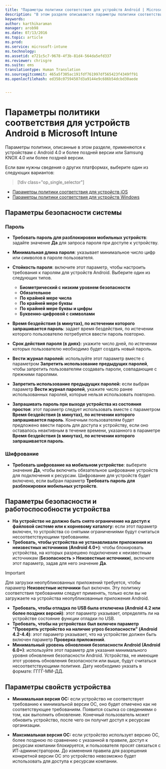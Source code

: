 ```yaml
---
title: "Параметры политики соответствия для устройств Android | Microsoft Intune"
description: "В этом разделе описываются параметры политики соответствия требованиям для устройств Android."
keywords: 
author: karthikaraman
manager: arob98
ms.date: 07/13/2016
ms.topic: article
ms.prod: 
ms.service: microsoft-intune
ms.technology: 
ms.assetid: e721c5c7-9678-4f3b-81d4-564da5efd337
ms.reviewer: chrisgre
ms.suite: ems
translationtype: Human Translation
ms.sourcegitcommit: 465a5f305ac191fdf761997df565423f4349ff91
ms.openlocfilehash: ed358c07594507d3a9144e9c686b54dcbd30aede


---
```



# Параметры политики соответствия для устройств Android в Microsoft Intune

Параметры политики, описанные в этом разделе, применяются к устройствам с Android 4.0 и более поздней версии или Samsung KNOX 4.0 или более поздней версии.

Если вам нужны сведения о других платформах, выберите один из следующих вариантов:
> [!div class="op_single_selector"]
- [Параметры политики соответствия для устройств iOS](ios-compliance-policy-settings-in-microsoft-intune.md)
- [Параметры политики соответствия для устройств Windows](windows-compliance-policy-settings-in-microsoft-intune.md)

## Параметры безопасности системы
### Пароль
- **Требовать пароль для разблокировки мобильных устройств**: задайте значение **Да** для запроса пароля при доступе к устройству.

-  **Минимальная длина пароля**: указывает минимальное число цифр или символов в пароле пользователя.

- **Стойкость пароля**: включите этот параметр, чтобы настроить требования к паролям для устройств Android. Выберите один из следующих типов.
  -   **Биометрический с низким уровнем безопасности**
  - **Обязательное**
  -   **По крайней мере числа**
  -   **По крайней мере буквы**
  -   **По крайней мере буквы и цифры**
  -   **Буквенно-цифровой с символами**

- **Время бездействия (в минутах), по истечении которого запрашивается пароль**: задает время бездействия, по истечении которого пользователю потребуется ввести пароль повторно.

- **Срок действия пароля (в днях):** укажите число дней, по истечении которых пользователю необходимо будет создать новый пароль.

- **Вести журнал паролей:** используйте этот параметр вместе с параметром **Запретить использование предыдущих паролей**, чтобы запретить пользователям создавать пароли, совпадающие с прежними паролями.

- **Запретить использование предыдущих паролей:** если выбран параметр **Вести журнал паролей**, укажите число ранее использованных паролей, которые нельзя использовать повторно.

- **Запрашивать пароль при выходе устройства из состояния простоя**: этот параметр следует использовать вместе с параметром **Время бездействия (в минутах), по истечении которого запрашивается пароль**. Конечным пользователям будет предложено ввести пароль для доступа к устройству, если оно оставалось неактивным в течение времени, указанного в параметре **Время бездействия (в минутах), по истечении которого запрашивается пароль**.

### Шифрование
- **Требовать шифрование на мобильном устройстве**: выберите значение **Да**, чтобы включить обязательное шифрование устройств для подключения к ресурсам. Шифрование для устройств будет включено, если выбран параметр **Требовать пароль для разблокировки мобильных устройств**.

## Параметры безопасности и работоспособности устройства

- **На устройстве не должно быть снято ограничение на доступ к файловой системе или к корневому каталогу:** если этот параметр включен, то устройства со снятыми ограничениями будут считаться несоответствующими требованиям.
- **Требовать, чтобы устройства не устанавливали приложения из неизвестных источников (Android 4.0+)**: чтобы блокировать устройства, на которых разрешено подключение к неизвестным источникам (**Безопасность > Неизвестные источники**), включите этот параметр, задав для него значение **Да**.  
>[!IMPORTANT]
>Для загрузки неопубликованных приложений требуется, чтобы параметр **Неизвестные источники** был включен.  Эту политику соответствия требованиям следует применять, только если вы не загружаете на устройства неопубликованные приложения Android.

- **Требовать, чтобы отладка по USB была отключена (Android 4.2 или более поздних версий)**: этот параметр указывает, определять ли на устройстве состояние функции отладки по USB.
- **Требовать, чтобы на устройствах был включен параметр "Проверять устройство на наличие угроз безопасности" (Android 4.2-4.4)**: этот параметр указывает, что на устройстве должен быть включен параметр **Проверка приложений**.
- **Минимальный уровень обновления безопасности Android (Android 6.0+)**: используйте этот параметр для указания минимального уровня обновления безопасности Android.  Устройства, не имеющие этот уровень обновления безопасности или выше, будут считаться несоответствующими политике. Дату необходимо указать в формате: ГГГГ-ММ-ДД.


## Параметры свойств устройства
- **Минимальная версия ОС:** если устройство не соответствует требованию к минимальной версии ОС, оно будет отмечено как не соответствующее требованиям.
  Появится ссылка со сведениями о том, как выполнить обновление. Конечный пользователь может обновить устройство, после чего он получит доступ к ресурсам организации.

- **Максимальная версия ОС:** если устройство использует версию ОС, более позднюю по сравнению с указанной в правиле, доступ к ресурсам компании блокируется, и пользователя просят связаться с ИТ-администратором. До изменения правила для разрешения конкретной версии ОС это устройство невозможно будет использовать для доступа к ресурсам компании.



<!--HONumber=Jul16_HO4-->


